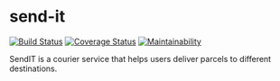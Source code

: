 # send-it

[![Build Status](https://travis-ci.org/divinediscipline/send-it.svg?branch=develop)](https://travis-ci.org/divinediscipline/send-it)
[![Coverage Status](https://coveralls.io/repos/github/divinediscipline/send-it/badge.svg)](https://coveralls.io/github/divinediscipline/send-it)
[![Maintainability](https://api.codeclimate.com/v1/badges/5cca71df07e5907535eb/maintainability)](https://codeclimate.com/github/divinediscipline/send-it/maintainability)


SendIT is a courier service that helps users deliver parcels to different destinations.